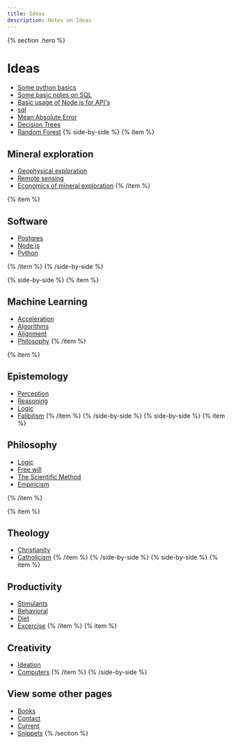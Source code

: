 ```yaml
---
title: Ideas
description: Notes on Ideas
---
```


{% section .hero %}
# Ideas 
- [Some python basics](/notes/ideas/basic-python-technical)
- [Some basic notes on SQL](/notes/ideas/basic-sql-technical)
- [Basic usage of Node.js for API's](/notes/ideas/node-api-basics)
- [sql](/notes/ideas/sql-notes)
- [Mean Absolute Error](/notes/ideas/mean-absolute-error)
- [Decision Trees](/notes/ideas/decision-trees)
- [Random Forest](/notes/ideas/random-forest)
{% side-by-side %}
{% item %}
## Mineral exploration

- [Geophysical exploration](/notes/ideas/minex/geophysical-exploration)
- [Remote sensing](/notes/ideas/minex/remote-sensing)
- [Economics of mineral exploration](/notes/ideas/minex/economics)
{% /item %}

{% item %}
## Software
- [Postgres](/notes/ideas/software/postgres)
- [Node.js](/notes/ideas/software/nodejs)
- [Python](/notes/ideas/software/python)

{% /item %}
{% /side-by-side %}

{% side-by-side %}
{% item %}
## Machine Learning
- [Acceleration](/notes/ideas/machine-learning/acceleration)
- [Algorithms](/notes/ideas/machine-learning/algorithms)
- [Alignment](/notes/ideas/machine-learning/safety)
- [Philosophy](/notes/ideas/machine-learning/philosophy)
{% /item %}

{% item %}
## Epistemology
- [Perception](/notes/ideas/perception)
- [Reasoning](/notes/ideas/reasoning)
- [Logic](/notes/ideas/logic)
- [Falibilism](/notes/ideas/falibilism)
{% /item %}
{% /side-by-side %}
{% side-by-side %}
{% item %}
## Philosophy
- [Logic](/notes/ideas/philosophy/logic)
- [Free will](/notes/ideas/philosophy/free-will)
- [The Scientific Method](/notes/ideas/philosophy/scientific-method)
- [Empiricism](/notes/ideas/philosophy/empiricism)

{% /item %}

{% item %}
## Theology
- [Christianity](/notes/ideas/theology/christianity)
- [Catholicism](/notes/ideas/theology/catholicism)
{% /item %}
{% /side-by-side %}
{% side-by-side %}
{% item %}
## Productivity
- [Stimulants](/notes/ideas/productivity/stimulants)
- [Behavioral](/notes/ideas/productivity/behavioral)
- [Diet](/notes/ideas/productivity/diet)
- [Excercise](/notes/ideas/productivity/excercise)
{% /item %}
{% item %}
## Creativity
- [Ideation](/notes/ideas/creativity/ideation)
- [Computers](/notes/ideas/creativity/computers)
{% /item %}
{% /side-by-side %}
## View some other pages

- [Books](/books)
- [Contact](/contact)
- [Current](/current)
- [Snippets](/snippets)
{% /section %}